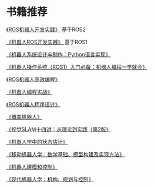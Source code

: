 # 书籍推荐

[《ROS机器人开发实践》 ](https://union-click.jd.com/jdc?e=&p=JF8AAL4DIgZlGmsVARABUx5bFjJWWA1FBCVbV0IUWVALHEpCAUdETlcNVQtHRRUBEAFTHlsWHUtCCUZrQQpgRCFOWm5haFMVGh4dA3pUImNbUw4eN1QrWxQDEQ9UG1sTASI3VRxrQ2wSBlQaWhQHEwNWK1olAhUEVBlaHAsRAVQTXSUFEg5lGV4QARICVRJdJTIiBGUraxUyETcXdVhHBxsEVhgIFgRHVFASW0YLRlcCHAwcBEABABMLFFEVN1caWhEL)基于ROS2

[《机器人ROS开发实践》 ](https://union-click.jd.com/jdc?e=&p=JF8AAL4DIgZlGmsVARcOXBpcETJWWA1FBCVbV0IUWVALHEpCAUdETlcNVQtHRRUBFw5cGlwRHUtCCUZrc3dUWCJSDWJiZXESYCtGZhN-LX8dUw4eN1QrWxQDEQ9UG1sTASI3VRxrQ2wSBlQaWhQHEwNWK1olAhUEVBlaHQMWDlIZWiUFEg5lGV4QARICVRJdJTIiBGUraxUyETcXdQgXAhNUU0gLEFBCV1AYXxELEFQAE1wRBhMDXB4PEAoVN1caWhEL)基于ROS1

[《机器人系统设计与制作：Python语言实现》](https://union-click.jd.com/jdc?e=&p=JF8AAL4DIgZlGmsVARIDUxNfEjJWWA1FBCVbV0IUWVALHEpCAUdETlcNVQtHRRUBEgNTE18SHUtCCUZrFwV6eCpZIFxibmEUfwx3Z1laV0YpZQ4eN1QrWxQDEQ9UG1sTASI3VRxrQ2wSBlQaWhQHEwNWK1olAhUEVBlaHQETAVUZXCUFEg5lGV4QARICVRJdJTIiBGUraxUyETcXdVpBBREHUBoJHVETVFAcXkJSQFcAH1gVARZSUx9dEAVAN1caWhEL)

[《机器人操作系统（ROS1）入门必备：机器人编程一学就会》](https://union-click.jd.com/jdc?e=&p=JF8AAL4DIgZlGmsVARsHUhhTFjJWWA1FBCVbV0IUWVALHEpCAUdETlcNVQtHRRUBGwdSGFMWHUtCCUZrFlZIYFNyHUlgcF8sEjBjUU0FJ0BSQw4eN1QrWxQDEQ9UG1sTASI3VRxrQ2wSBlQaWhQHEwNWK1olAhUEVBlaHQcRBFAZWSUFEg5lGV4QARICVRJdJTIiBGUraxUyETcXdVkXVhBSBhNaRVJGVVAdDEFRQFcBGggcCxBSUhNbFlAWN1caWhEL)

[《ROS机器人高效编程》](https://union-click.jd.com/jdc?e=&p=JF8AAL4DIgZlGmsVARIAXR9SEzJWWA1FBCVbV0IUWVALHEpCAUdETlcNVQtHRRUBEgBdH1ITHUtCCUZrQElZZU9wU21hUXEOQVJydlduFFoQdQ4eN1QrWxQDEQ9UG1sTASI3VRxrQ2wSBlQaWhQHEwNWK1olAhUEVBlaHQYRB1YZWSUFEg5lGV4QARICVRJdJTIiBGUraxUyETcXdV1BCxQGBR0PQgYTBlAbXxAKEQIAGQ8WURsBVxkIRgMTN1caWhEL)

[《机器人编程实战》](https://union-click.jd.com/jdc?e=&p=JF8AAL4DIgZlGmsVARIEXBxbETJWWA1FBCVbV0IUWVALHEpCAUdETlcNVQtHRRUBEgRcHFsRHUtCCUZraVBneQFpOxVnch1XUh5mGFZzNVobZQ4eN1QrWxQDEQ9UG1sTASI3VRxrQ2wSBlQaWhQHEwNWK1olAhUEVBlaHQYVBFweUiUFEg5lGV4QARICVRJdJTIiBGUraxUyETcXdQkVA0EFVxhcQgJGV1ATXEBSEFIHGgwSUkJSVElYQQAbN1caWhEL)

[《ROS机器人程序设计》](https://union-click.jd.com/jdc?e=&p=JF8AAL4DIgZlGmsVARMAVBlcFjJWWA1FBCVbV0IUWVALHEpCAUdETlcNVQtHRRUBEwBUGVwWHUtCCUZrawZ3WEscEkBnFV8XUyVmaU5HBW8iZQ4eN1QrWxQDEQ9UG1sTASI3VRxrQ2wSBlQaWhQHEwNWK1olAhUEVBlaHQUaDlIdUyUFEg5lGV4QARICVRJdJTIiBGUraxUyETcXdQgUUkcHBx9dFAURAlBMXkYKRlJcGVhCVRADUxlZEFBGN1caWhEL)

[《概率机器人》](https://union-click.jd.com/jdc?e=&p=JF8AAL4DIgZlGmsVARIPVxhdEjJWWA1FBCVbV0IUWVALHEpCAUdETlcNVQtHRRUBEg9XGF0SHUtCCUZrRmdkWxFOOA9nZ0cyclwLZEVuJUATdQ4eN1QrWxQDEQ9UG1sTASI3VRxrQ2wSBlQaWhQHEwNWK1olAhUEVBlaHQQWAlcTUiUFEg5lGV4QARICVRJdJTIiBGUraxUyETcXdQ4SBBIABhkORlIbBlAbDkYKEgJQT10RAEYCVxJTHFcaN1caWhEL)

[《视觉SLAM十四讲：从理论到实践（第2版》](https://union-click.jd.com/jdc?e=&p=JF8AAMcDIgZlGFwcAxUPUxhbEjISBFIcXBQGGzcRRANLXSJeEF4aVwkMGQ1eD0kdSVJKSQVJHBIEUhxcFAYbGAxeB0gyG1VVSR9lW1dlFkciR0tWdABHIWBCVAtZK1olAhMGVhNaFQIUBGUrWxIyRGlVGloUAxMCVR5YJQMiB1IYWhcDGg5SElgUAyIAVRJrFwcXBFUeWxwEIjdlGGslMhI3VisZe1ZBVAAdXx0CRw4GS14QBhoPBhhfQVIUAVQSWkdWEFNcK1kUAxYO)

[《机器人学中的状态估计》](https://union-click.jd.com/jdc?e=&p=JF8AALUDIgZlGmsVARoOXBJcEjJWWA1FBCVbV0IUWVALHEpCAUdETlcNVQtHRRUBGg5cElwSHUtCCUZrfgpNZz15AUJgbAQASzNGUlNADHIjUw4eN1QrWxQDEQ9UG1sTASI3VRxrXmwTN1QrWxIBEwVUE1MQARIGUStcFQsiBVAeWBUHEg5TK2slASI3ZRtrFjJQaVEbCRcBFA9SE1pFVhcDAE4LF1AUBQESW0dWRQMBEloWMhAGVB9S)

[《移动机器人学：数学基础、模型构建及实现方法》](https://union-click.jd.com/jdc?e=&p=JF8AAL4DIgZlGmsVARsGVBteEDJWWA1FBCVbV0IUWVALHEpCAUdETlcNVQtHRRUBGwZUG14QHUtCCUZrZgZ7AQBuMmBgQGEqey50VhFHXGISUw4eN1QrWxQDEQ9UG1sTASI3VRxrQ2wSBlQaWhQHEwNWK1olAhUEVBlbFAMXA1YTXCUFEg5lGV4QARICVRJdJTIiBGUraxUyETcXdVkRCxIFUBMIElYRBFBJUh1SEQ8FHl4SVRUCBhxfRVVFN1caWhEL)

[《机器人建模和控制》](https://union-click.jd.com/jdc?e=&p=JF8AAL4DIgZlGmsVAhoPVh9TEDJWWA1FBCVbV0IUWVALHEpCAUdETlcNVQtHRRUCGg9WH1MQHUtCCUZrTXlXd11EWBBhUVsAYSlSXUYAJ2NedQ4eN1QrWxQDEQ9UG1sTASI3VRxrQ2wSBlQaWhQHEwNWK1olAhUEVBlbFAITAVccXyUFEg5lGV4QARICVRJdJTIiBGUraxUyETcXdV1CA0ZSBUsIRQcUB1AcXkFRGwACGFkTBUAGXEhSFgEWN1caWhEL)

[《现代机器人学：机构、规划与控制》](https://union-click.jd.com/jdc?e=&p=JF8AAL4DIgZlGmsVARQOXBpZEjJWWA1FBCVbV0IUWVALHEpCAUdETlcNVQtHRRUBFA5cGlkSHUtCCUZrHVlzfgVZPUZnUn01Uy5wYFpFUh4aUw4eN1QrWxQDEQ9UG1sTASI3VRxrQ2wSBlQaWhQHEwNWK1olAhUEVBlbFAIUD1QfWSUFEg5lGV4QARICVRJdJTIiBGUraxUyETcXdVhFBxYHAhwLRQsVUFAcXBxRRQUCSVoXAkYHVhMJEFESN1caWhEL)

